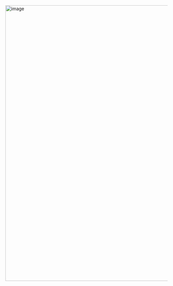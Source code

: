 <img width="1255" height="859" alt="image" src="https://github.com/user-attachments/assets/ec6a17b0-8898-4bf0-b5a8-2aace4ad05e7" />
